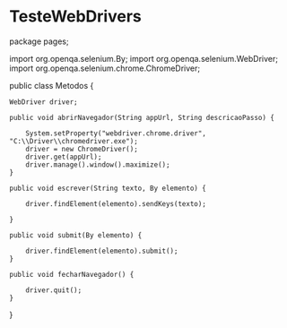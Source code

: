 # TesteWebDrivers

package pages;

import org.openqa.selenium.By;
import org.openqa.selenium.WebDriver;
import org.openqa.selenium.chrome.ChromeDriver;

public class Metodos {

	WebDriver driver;

	public void abrirNavegador(String appUrl, String descricaoPasso) {

		System.setProperty("webdriver.chrome.driver", "C:\\Driver\\chromedriver.exe");
		driver = new ChromeDriver();
		driver.get(appUrl);
		driver.manage().window().maximize();
	}

	public void escrever(String texto, By elemento) {
		
		driver.findElement(elemento).sendKeys(texto);

	}
	
	public void submit(By elemento) {
		
		driver.findElement(elemento).submit();
	}
	
	public void fecharNavegador() {
		
		driver.quit();
	}
	
}

